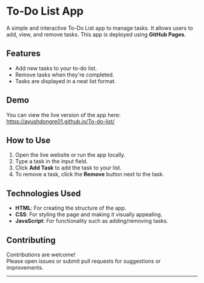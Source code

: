 # To-Do List App

A simple and interactive To-Do List app to manage tasks. It allows users to add, view, and remove tasks. This app is deployed using **GitHub Pages**.

## Features

- Add new tasks to your to-do list.
- Remove tasks when they're completed.
- Tasks are displayed in a neat list format.

## Demo

You can view the live version of the app here:  
https://ayushdongre01.github.io/To-do-list/

## How to Use

1. Open the live website or run the app locally.
2. Type a task in the input field.
3. Click **Add Task** to add the task to your list.
4. To remove a task, click the **Remove** button next to the task.

## Technologies Used

- **HTML**: For creating the structure of the app.
- **CSS**: For styling the page and making it visually appealing.
- **JavaScript**: For functionality such as adding/removing tasks.


## Contributing
Contributions are welcome!  
Please open issues or submit pull requests for suggestions or improvements.

---